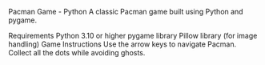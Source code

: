 Pacman Game - Python
A classic Pacman game built using Python and pygame.

Requirements
Python 3.10 or higher
pygame library
Pillow library (for image handling)
Game Instructions
Use the arrow keys to navigate Pacman.
Collect all the dots while avoiding ghosts.
